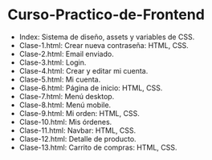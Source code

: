 # Curso-Practico-de-Frontend
 
 - Index: Sistema de diseño, assets y variables de CSS.
 - Clase-1.html: Crear nueva contraseña: HTML, CSS.
 - Clase-2.html: Email enviado.
 - Clase-3.html: Login.
 - Clase-4.html: Crear y editar mi cuenta.
 - Clase-5.html: Mi cuenta.
 - Clase-6.html: Página de inicio: HTML, CSS.
 - Clase-7.html: Menú desktop.
 - Clase-8.html: Menú mobile.
 - Clase-9.html: Mi orden: HTML, CSS.
 - Clase-10.html: Mis órdenes.
 - Clase-11.html: Navbar: HTML, CSS.
 - Clase-12.html: Detalle de producto.
 - Clase-13.html: Carrito de compras: HTML, CSS.

